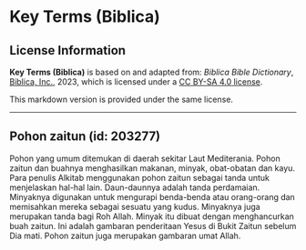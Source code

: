 # Key Terms (Biblica)

## License Information

**Key Terms (Biblica)** is based on and adapted from: _Biblica Bible Dictionary_, [Biblica, Inc.](https://www.biblica.com/), 2023, which is licensed under a [CC BY-SA 4.0 license](https://creativecommons.org/licenses/by-sa/4.0/legalcode.en).

This markdown version is provided under the same license.



--------------------------------

## Pohon zaitun (id: 203277)

Pohon yang umum ditemukan di daerah sekitar Laut Mediterania. Pohon zaitun dan buahnya menghasilkan makanan, minyak, obat\-obatan dan kayu. Para penulis Alkitab menggunakan pohon zaitun sebagai tanda untuk menjelaskan hal\-hal lain. Daun\-daunnya adalah tanda perdamaian. Minyaknya digunakan untuk mengurapi benda\-benda atau orang\-orang dan memisahkan mereka sebagai sesuatu yang kudus. Minyaknya juga merupakan tanda bagi Roh Allah. Minyak itu dibuat dengan menghancurkan buah zaitun. Ini adalah gambaran penderitaan Yesus di Bukit Zaitun sebelum Dia mati. Pohon zaitun juga merupakan gambaran umat Allah.


